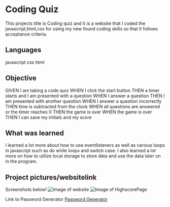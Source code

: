 # Coding Quiz

This projects title is Coding quiz and it is a website that I coded the javascript,html,css for using my new found coding skills so that it follows acceptance criteria. 

## Languages

javascript
css
html

## Objective

GIVEN I am taking a code quiz
WHEN I click the start button
THEN a timer starts and I am presented with a question
WHEN I answer a question
THEN I am presented with another question
WHEN I answer a question incorrectly
THEN time is subtracted from the clock
WHEN all questions are answered or the timer reaches 0
THEN the game is over
WHEN the game is over
THEN I can save my initials and my score

## What was learned

I learned a lot more about how to use eventlisteners as well as various loops in javascript such as do while loops and switch case. I also learned a lot more on how to utilize local storage to store data and use the data later on in the program.

## Project pictures/websitelink 

Screenshots below!
![Image of website](./Assets/Website.PNG)
![Image of HighscorePage](./Assets/highscoresWebsite.PNG)


Link to Password Generator
[Password Generator](https://cluck135.github.io/Password-Generator-Project//)

